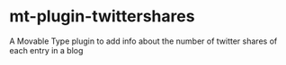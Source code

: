 mt-plugin-twittershares
=======================

A Movable Type plugin to add info about the number of twitter shares of each entry in a blog